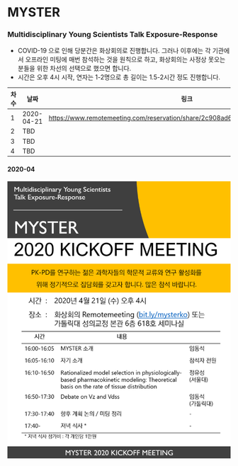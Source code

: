 # MYSTER

### Multidisciplinary Young Scientists Talk Exposure-Response

- COVID-19 으로 인해 당분간은 화상회의로 진행합니다. 그러나 이후에는 각 기관에서 오프라인 미팅에 매번 참석하는 것을 원칙으로 하고, 화상회의는 사정상 못오는 분들을 위한 차선의 선택으로 했으면 합니다. 
- 시간은 오후 4시 시작, 연자는 1-2명으로 총 길이는 1.5-2시간 정도 진행합니다.

|차수|날짜|링크|
|---|---|---|
|1|2020-04-21|https://www.remotemeeting.com/reservation/share/2c908ad6715f883301719a6bdb2a6689|
|2|TBD||
|3|TBD||
|4|TBD||

#### 2020-04

![](myster-2020-04.png)


